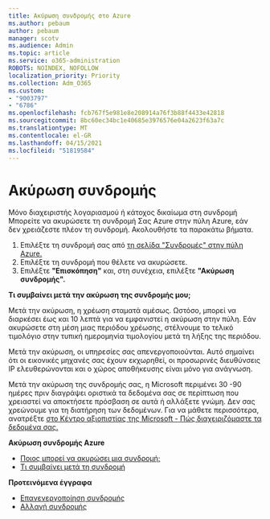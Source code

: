 ```yaml
---
title: Ακύρωση συνδρομής στο Azure
ms.author: pebaum
author: pebaum
manager: scotv
ms.audience: Admin
ms.topic: article
ms.service: o365-administration
ROBOTS: NOINDEX, NOFOLLOW
localization_priority: Priority
ms.collection: Adm_O365
ms.custom:
- "9003797"
- "6786"
ms.openlocfilehash: fcb767f5e981e8e208914a76f3b88f4433e42818
ms.sourcegitcommit: 8bc60ec34bc1e40685e3976576e04a2623f63a7c
ms.translationtype: MT
ms.contentlocale: el-GR
ms.lasthandoff: 04/15/2021
ms.locfileid: "51819584"
---
```

# <a name="cancel-subscription"></a>Ακύρωση συνδρομής

Μόνο διαχειριστής λογαριασμού ή κάτοχος δικαίωμα στη συνδρομή Μπορείτε να ακυρώσετε τη συνδρομή Σας Azure στην πύλη Azure, εάν δεν χρειάζεστε πλέον τη συνδρομή. Ακολουθήστε τα παρακάτω βήματα.

1. Επιλέξτε τη συνδρομή σας από [τη σελίδα "Συνδρομές" στην πύλη Azure.](https://portal.azure.com/#blade/Microsoft_Azure_Billing/SubscriptionsBlade)
2. Επιλέξτε τη συνδρομή που θέλετε να ακυρώσετε.
3. Επιλέξτε **"Επισκόπηση"** και, στη συνέχεια, επιλέξτε **"Ακύρωση συνδρομής".**

**Τι συμβαίνει μετά την ακύρωση της συνδρομής μου;**

Μετά την ακύρωση, η χρέωση σταματά αμέσως. Ωστόσο, μπορεί να διαρκέσει έως και 10 λεπτά για να εμφανιστεί η ακύρωση στην πύλη. Εάν ακυρώσετε στη μέση μιας περιόδου χρέωσης, στέλνουμε το τελικό τιμολόγιο στην τυπική ημερομηνία τιμολογίου μετά τη λήξης της περιόδου.

Μετά την ακύρωση, οι υπηρεσίες σας απενεργοποιούνται. Αυτό σημαίνει ότι οι εικονικές μηχανές σας έχουν εκχωρηθεί, οι προσωρινές διευθύνσεις IP ελευθερώνονται και ο χώρος αποθήκευσης είναι μόνο για ανάγνωση.

Μετά την ακύρωση της συνδρομής σας, η Microsoft περιμένει 30 -90 ημέρες πριν διαγράψει οριστικά τα δεδομένα σας σε περίπτωση που χρειαστεί να αποκτήσετε πρόσβαση σε αυτά ή αλλάξετε γνώμη. Δεν σας χρεώνουμε για τη διατήρηση των δεδομένων. Για να μάθετε περισσότερα, ανατρέξτε [στο Κέντρο αξιοπιστίας της Microsoft - Πώς διαχειριζόμαστε τα δεδομένα σας.](https://go.microsoft.com/fwLink/p/?LinkID=822930&clcid=0x409)

**Ακύρωση συνδρομής Azure**

- [Ποιος μπορεί να ακυρώσει μια συνδρομή;](https://docs.microsoft.com/azure/billing/billing-how-to-cancel-azure-subscription?WT.mc_id=Portal-Microsoft_Azure_Support#who-can-cancel-a-subscription)
- [Τι συμβαίνει μετά τη συνδρομή](https://docs.microsoft.com/azure/billing/billing-how-to-cancel-azure-subscription?WT.mc_id=Portal-Microsoft_Azure_Support#what-happens-after-i-cancel-my-subscription)

**Προτεινόμενα έγγραφα**

- [Επανενεργοποίηση συνδρομής](https://docs.microsoft.com/azure/billing/billing-how-to-cancel-azure-subscription?WT.mc_id=Portal-Microsoft_Azure_Support#reactivate-subscription)
- [Αλλαγή συνδρομής](https://docs.microsoft.com/azure/billing/billing-how-to-switch-azure-offer?WT.mc_id=Portal-Microsoft_Azure_Support)